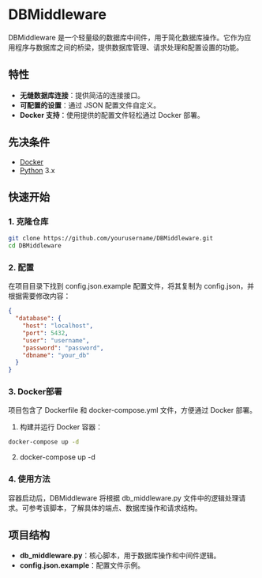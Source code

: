 # DBMiddleware

DBMiddleware 是一个轻量级的数据库中间件，用于简化数据库操作。它作为应用程序与数据库之间的桥梁，提供数据库管理、请求处理和配置设置的功能。

## 特性

- **无缝数据库连接**：提供简洁的连接接口。
- **可配置的设置**：通过 JSON 配置文件自定义。
- **Docker 支持**：使用提供的配置文件轻松通过 Docker 部署。

## 先决条件

- [Docker](https://www.docker.com/get-started)
- [Python](https://www.python.org/) 3.x

## 快速开始

### 1. 克隆仓库

```bash
git clone https://github.com/yourusername/DBMiddleware.git
cd DBMiddleware
```


### 2. 配置

在项目目录下找到 config.json.example 配置文件，将其复制为 config.json，并根据需要修改内容：
```json
{
  "database": {
    "host": "localhost",
    "port": 5432,
    "user": "username",
    "password": "password",
    "dbname": "your_db"
  }
}
```

### 3. Docker部署
项目包含了 Dockerfile 和 docker-compose.yml 文件，方便通过 Docker 部署。

1.	构建并运行 Docker 容器：
```bash
docker-compose up -d
```

2. docker-compose up -d


###  4. 使用方法
容器启动后，DBMiddleware 将根据 db_middleware.py 文件中的逻辑处理请求。可参考该脚本，了解具体的端点、数据库操作和请求结构。

## 项目结构

- **db_middleware.py**：核心脚本，用于数据库操作和中间件逻辑。
- **config.json.example**：配置文件示例。
